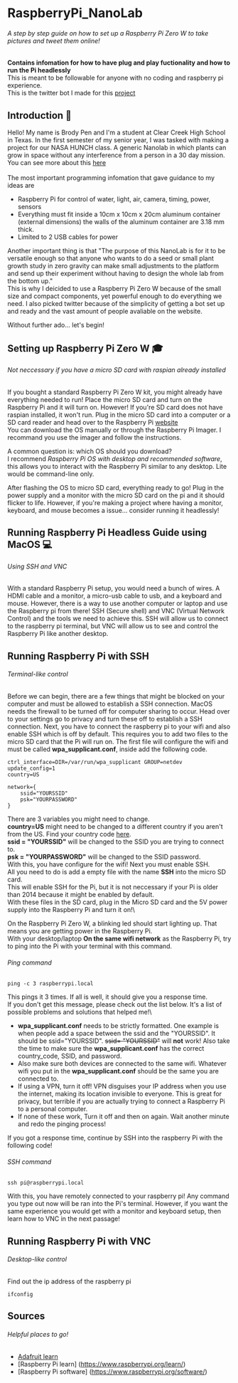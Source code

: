 # RaspberryPi_NanoLab
###### A step by step guide on how to set up a Raspberry Pi Zero W to take pictures and tweet them online!
**Contains infomation for how to have plug and play fuctionality and how to run the Pi headlessly**\
This is meant to be followable for anyone with no coding and raspberry pi experience.\
This is the twitter bot I made for this [project](https://twitter.com/CCHSNanolabs)
## Introduction :wave: 
Hello! My name is Brody Pen and I'm a student at Clear Creek High School in Texas. In the first semester of my senior year, I was tasked with making a project for our NASA HUNCH class. A generic Nanolab in which plants can grow in space without any interference from a person in a 30 day mission. You can see more about this [here](http://www.hunchdesign.com/uploads/2/2/0/9/22093000/ag_nano_lab_10-13.pdf)\
\
The most important programming infomation that gave guidance to my ideas are
-  Raspberry Pi for control of water, light, air, camera, timing, power, sensors
-  Everything must fit inside a 10cm x 10cm x 20cm aluminum container (external dimensions) the walls of the aluminum container are 3.18
mm thick.
-  Limited to 2 USB cables for power

Another important thing is that "The purpose of this NanoLab is for it to be versatile enough so that anyone who wants to do a seed or
small plant growth study in zero gravity can make small adjustments to the platform and send up their experiment without having to design
the whole lab from the bottom up."\
This is why I deicided to use a Raspberry Pi Zero W because of the small size and compact components, yet powerful enough to do everything we need. I also picked twitter because of the simplicity of getting a bot set up and ready and the vast amount of people avaliable on the website. 

Without further ado... let's begin!
## Setting up Raspberry Pi Zero W :mortar_board:
###### Not neccessary if you have a micro SD card with raspian already installed
If you bought a standard Raspberry Pi Zero W kit, you might already have everything needed to run! Place the micro SD card and turn on the Raspberry Pi and it will turn on. However! If you're SD card does not have raspian installed, it won't run. Plug in the micro SD card into a computer or a SD card reader and head over to the Raspberry Pi [website](https://www.raspberrypi.org/software/)\
You can download the OS manually or through the Raspberry Pi Imager. I recommand you use the imager and follow the instructions.

A common question is: which OS should you download?\
I recommend *Raspberry Pi OS with desktop and recommended software*, this allows you to interact with the Raspberry Pi similar to any desktop. Lite would be command-line only.

After flashing the OS to micro SD card, everything ready to go! Plug in the power supply and a monitor with the micro SD card on the pi and it should flicker to life.
However, if you're making a project where having a monitor, keyboard, and mouse becomes a issue... consider running it headlessly!
## Running Raspberry Pi Headless Guide using MacOS :computer:
###### Using SSH and VNC 
With a standard Raspberry Pi setup, you would need a bunch of wires. A HDMI cable and a monitor, a micro-usb cable to usb, and a keyboard and mouse. However, there is a way to use another computer or laptop and use the Raspberry pi from there! SSH (Secure shell) and VNC (Virtual Network Control) and the tools we need to achieve this. SSH will allow us to connect to the raspberry pi terminal, but VNC will allow us to see and control the Raspberry Pi like another desktop.
## Running Raspberry Pi with SSH
###### Terminal-like control
Before we can begin, there are a few things that might be blocked on your computer and must be allowed to establish a SSH connection. MacOS needs the firewall to be turned off for computer sharing to occur. Head over to your settings go to privacy and turn these off to establish a SSH connection.
Next, you have to connect the raspberry pi to your wifi and also enable SSH which is off by default. 
This requires you to add two files to the micro SD card that the Pi will run on.
The first file will configure the wifi and must be called **wpa_supplicant.conf**, inside add the following code.
```
ctrl_interface=DIR=/var/run/wpa_supplicant GROUP=netdev
update_config=1
country=US
     
network={
    ssid="YOURSSID"
    psk="YOURPASSWORD"
}
```
There are 3 variables you might need to change.\
**country=US** might need to be changed to a different country if you aren't from the US. Find your country code [here](https://en.wikipedia.org/wiki/ISO_3166-1_alpha-2).\
**ssid = "YOURSSID"** will be changed to the SSID you are trying to connect to.\
**psk = "YOURPASSWORD"** will be changed to the SSID password.\
With this, you have configure for the wifi! Next you must enable SSH.\
All you need to do is add a empty file with the name **SSH** into the micro SD card.\
This will enable SSH for the Pi, but it is not neccessary if your Pi is older than 2014 because it might be enabled by default.\
With these files in the SD card, plug in the Micro SD card and the 5V power supply into the Raspberry Pi and turn it on!\

On the Raspberry Pi Zero W, a blinking led should start lighting up. That means you are getting power in the Raspberry Pi.\
With your desktop/laptop **On the __same__ wifi network** as the Raspberry Pi, try to ping into the Pi with your terminal with this command.
###### Ping command
```
ping -c 3 raspberrypi.local
```
This pings it 3 times. If all is well, it should give you a response time.\
If you don't get this message, please check out the list below. It's a list of possible problems and solutions that helped me!\
- **wpa_supplicant.conf** needs to be strictly formatted. One example is when people add a space between the ssid and the "YOURSSID". It should be ssid="YOURSSID". ~~ssid= "YOURSSID"~~ will **not** work! Also take the time to make sure the **wpa_supplicant.conf** has the correct country_code, SSID, and password.
- Also make sure both devices are connected to the same wifi. Whatever wifi you put in the **wpa_supplicant.conf** should be the same you are connected to.
- If using a VPN, turn it off! VPN disguises your IP address when you use the internet, making its location invisible to everyone. This is great for privacy, but terrible if you are actually trying to connect a Raspberry Pi to a personal computer.
- If none of these work, Turn it off and then on again. Wait another minute and redo the pinging process!

If you got a response time, continue by SSH into the raspberry Pi with the following code!
###### SSH command
```
ssh pi@raspberrypi.local
```
With this, you have remotely connected to your raspberry pi! Any command you type out now will be ran into the Pi's terminal. However, if you want the same experience you would get with a monitor and keyboard setup, then learn how to VNC in the next passage!
## Running Raspberry Pi with VNC
###### Desktop-like control
Find out the ip address of the raspberry pi
```
ifconfig
```
## Sources
###### Helpful places to go!
- [Adafruit learn](https://learn.adafruit.com/)
- [Raspberry Pi learn] (https://www.raspberrypi.org/learn/)
- [Raspberry Pi software] (https://www.raspberrypi.org/software/)
